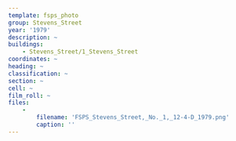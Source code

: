 ```yaml
---
template: fsps_photo
group: Stevens_Street
year: '1979'
description: ~
buildings:
    - Stevens_Street/1_Stevens_Street
coordinates: ~
heading: ~
classification: ~
section: ~
cell: ~
film_roll: ~
files:
    -
        filename: 'FSPS_Stevens_Street,_No._1,_12-4-D_1979.png'
        caption: ''
---
```

